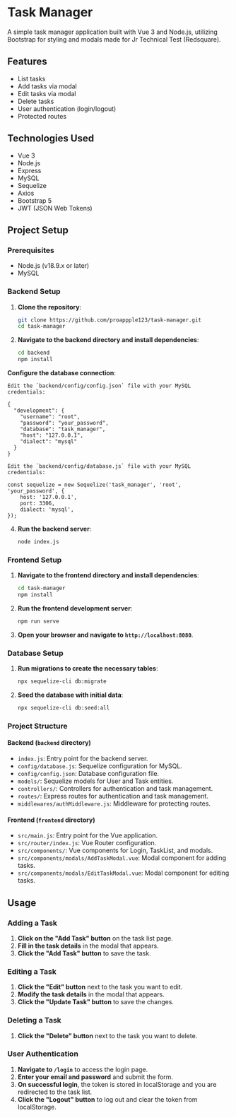 # Task Manager

A simple task manager application built with Vue 3 and Node.js, utilizing Bootstrap for styling and modals made for Jr Technical Test (Redsquare).

## Features

- List tasks
- Add tasks via modal
- Edit tasks via modal
- Delete tasks
- User authentication (login/logout)
- Protected routes

## Technologies Used

- Vue 3
- Node.js
- Express
- MySQL
- Sequelize
- Axios
- Bootstrap 5
- JWT (JSON Web Tokens)

## Project Setup

### Prerequisites

- Node.js (v18.9.x or later)
- MySQL

### Backend Setup

1. **Clone the repository**:

    ```bash
    git clone https://github.com/proappple123/task-manager.git
    cd task-manager
    ```

2. **Navigate to the backend directory and install dependencies**:

    ```bash
    cd backend
    npm install
    ```

**Configure the database connection**:

    Edit the `backend/config/config.json` file with your MySQL credentials:

    {
      "development": {
        "username": "root",
        "password": "your_password",
        "database": "task_manager",
        "host": "127.0.0.1",
        "dialect": "mysql"
      }
    }

    Edit the `backend/config/database.js` file with your MySQL credentials:

    const sequelize = new Sequelize('task_manager', 'root', 'your_password', {
        host: '127.0.0.1',
        port: 3306, 
        dialect: 'mysql',
    });

4. **Run the backend server**:

    ```bash
    node index.js
    ```

### Frontend Setup

1. **Navigate to the frontend directory and install dependencies**:

    ```bash
    cd task-manager
    npm install
    ```

2. **Run the frontend development server**:

    ```bash
    npm run serve
    ```

3. **Open your browser and navigate to `http://localhost:8080`**.

### Database Setup

1. **Run migrations to create the necessary tables**:

    ```bash
    npx sequelize-cli db:migrate
    ```

2. **Seed the database with initial data**:

    ```bash
    npx sequelize-cli db:seed:all
    ```

### Project Structure

#### Backend (`backend` directory)

- `index.js`: Entry point for the backend server.
- `config/database.js`: Sequelize configuration for MySQL.
- `config/config.json`: Database configuration file.
- `models/`: Sequelize models for User and Task entities.
- `controllers/`: Controllers for authentication and task management.
- `routes/`: Express routes for authentication and task management.
- `middlewares/authMiddleware.js`: Middleware for protecting routes.

#### Frontend (`frontend` directory)

- `src/main.js`: Entry point for the Vue application.
- `src/router/index.js`: Vue Router configuration.
- `src/components/`: Vue components for Login, TaskList, and modals.
- `src/components/modals/AddTaskModal.vue`: Modal component for adding tasks.
- `src/components/modals/EditTaskModal.vue`: Modal component for editing tasks.

## Usage

### Adding a Task

1. **Click on the "Add Task" button** on the task list page.
2. **Fill in the task details** in the modal that appears.
3. **Click the "Add Task" button** to save the task.

### Editing a Task

1. **Click the "Edit" button** next to the task you want to edit.
2. **Modify the task details** in the modal that appears.
3. **Click the "Update Task" button** to save the changes.

### Deleting a Task

1. **Click the "Delete" button** next to the task you want to delete.

### User Authentication

1. **Navigate to `/login`** to access the login page.
2. **Enter your email and password** and submit the form.
3. **On successful login**, the token is stored in localStorage and you are redirected to the task list.
4. **Click the "Logout" button** to log out and clear the token from localStorage.

